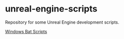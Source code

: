 # unreal-engine-scripts

Repository for some Unreal Engine development scripts.

[Windows Bat Scripts](/scripts/windows)
